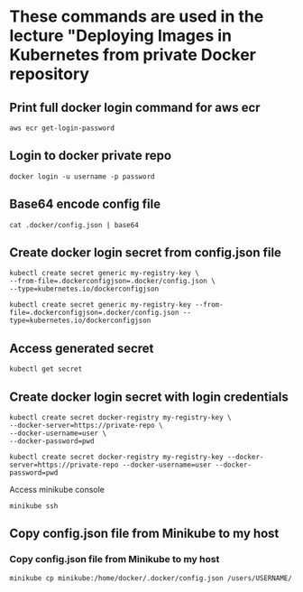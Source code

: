 # These commands are used in the lecture "Deploying Images in Kubernetes from private Docker repository

## **Print full docker login command for aws ecr**
```
aws ecr get-login-password
```

## Login to docker private repo
```
docker login -u username -p password
```

## Base64 encode config file
```
cat .docker/config.json | base64
```

## Create docker login secret from config.json file
```
kubectl create secret generic my-registry-key \
--from-file=.dockerconfigjson=.docker/config.json \
--type=kubernetes.io/dockerconfigjson
```

```
kubectl create secret generic my-registry-key --from-file=.dockerconfigjson=.docker/config.json --type=kubernetes.io/dockerconfigjson
```

## Access generated secret
```
kubectl get secret
```

## Create docker login secret with login credentials
```
kubectl create secret docker-registry my-registry-key \
--docker-server=https://private-repo \
--docker-username=user \
--docker-password=pwd
```

```
kubectl create secret docker-registry my-registry-key --docker-server=https://private-repo --docker-username=user --docker-password=pwd
```

Access minikube console
```
minikube ssh
```

## Copy config.json file from Minikube to my host


### **Copy config.json file from Minikube to my host**

```bash
minikube cp minikube:/home/docker/.docker/config.json /users/USERNAME/.docker/config.json
```
